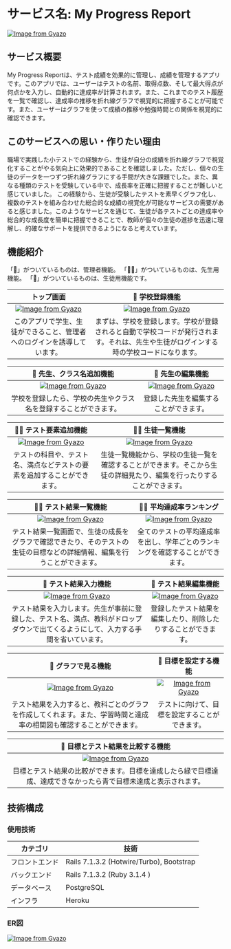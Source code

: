 # サービス名: My Progress Report
[![Image from Gyazo](https://i.gyazo.com/3b9d9476285cc3be6170a7004b44fcf9.jpg)](https://gyazo.com/3b9d9476285cc3be6170a7004b44fcf9)

## サービス概要
My Progress Reportは、テスト成績を効果的に管理し、成績を管理するアプリです。このアプリでは、ユーザーはテストの名前、取得点数、そして最大得点が何点かを入力し、自動的に達成率が計算されます。また、これまでのテスト履歴を一覧で確認し、達成率の推移を折れ線グラフで視覚的に把握することが可能です。また、ユーザーはグラフを使って成績の推移や勉強時間との関係を視覚的に確認できます。

## このサービスへの思い・作りたい理由
職場で実践した小テストでの経験から、生徒が自分の成績を折れ線グラフで視覚化することがやる気向上に効果的であることを確認しました。ただし、個々の生徒のデータを一つずつ折れ線グラフにする手間が大きな課題でした。また、異なる種類のテストを受験している中で、成長率を正確に把握することが難しいと感じていました。
この経験から、生徒が受験したテストを素早くグラフ化し、複数のテストを組み合わせた総合的な成績の視覚化が可能なサービスの需要があると感じました。このようなサービスを通じて、生徒が各テストごとの達成率や総合的な成長度を簡単に把握できることで、教師が個々の生徒の進捗を迅速に理解し、的確なサポートを提供できるようになると考えています。

## 機能紹介
「👤」がついているものは、管理者機能。
「👩‍🏫」がついているものは、先生用機能。
「👥」がついているものは、生徒用機能です。

|トップ画面| 👤 学校登録機能 |
|:-:|:-:|
|[![Image from Gyazo](https://i.gyazo.com/3ea6ee8e367ae2dfbff75f05ed748b0c.gif)](https://gyazo.com/3ea6ee8e367ae2dfbff75f05ed748b0c)|[![Image from Gyazo](https://i.gyazo.com/b5584e5be81eba58fee83a595bed1361.png)](https://gyazo.com/b5584e5be81eba58fee83a595bed1361)|
|このアプリで学生、生徒ができること、管理者へのログインを誘導しています。|まずは、学校を登録します。学校が登録されると自動で学校コードが発行されます。それは、先生や生徒がログインする時の学校コードになります。|

| 👤 先生、クラス名追加機能 | 👤 先生の編集機能 |
|:-:|:-:|
|[![Image from Gyazo](https://i.gyazo.com/3f342cc72ca305161a83f067b3b34234.gif)](https://gyazo.com/3f342cc72ca305161a83f067b3b34234)|[![Image from Gyazo](https://i.gyazo.com/5e5d5a31d82e5231eee913d3acb773e7.gif)](https://gyazo.com/5e5d5a31d82e5231eee913d3acb773e7)|
|学校を登録したら、学校の先生やクラス名を登録することができます。|登録した先生を編集することができます。|

| 👩‍🏫 テスト要素追加機能 | 👩‍🏫 生徒一覧機能 |
|:-:|:-:|
|[![Image from Gyazo](https://i.gyazo.com/0ab1c7e326794c2adc2df591a636351b.gif)](https://gyazo.com/0ab1c7e326794c2adc2df591a636351b)|[![Image from Gyazo](https://i.gyazo.com/b2220df83fb74d606e52a7f6aa54c6bc.gif)](https://gyazo.com/b2220df83fb74d606e52a7f6aa54c6bc)|
|テストの科目や、テスト名、満点などテストの要素を追加することができます。|生徒一覧機能から、学校の生徒一覧を確認することができます。そこから生徒の詳細見たり、編集を行ったりすることができます。|

| 👩‍🏫 テスト結果一覧機能 | 👩‍🏫 平均達成率ランキング |
|:-:|:-:|
|[![Image from Gyazo](https://i.gyazo.com/846f3a2fad7484cad955719663405c58.gif)](https://gyazo.com/846f3a2fad7484cad955719663405c58)|[![Image from Gyazo](https://i.gyazo.com/742fc40a9204eb8b7574156b60815c8e.gif)](https://gyazo.com/742fc40a9204eb8b7574156b60815c8e)|
|テスト結果一覧画面で、生徒の成長をグラフで確認できたり、そのテストの生徒の目標などの詳細情報、編集を行うことができます。|全てのテストの平均達成率を出し、学年ごとのランキングを確認することができます。|

| 👥 テスト結果入力機能 | 👥 テスト結果編集機能 |
|:-:|:-:|
|[![Image from Gyazo](https://i.gyazo.com/36b7fcae37bbdb03d7e6283cb24aa666.gif)](https://gyazo.com/36b7fcae37bbdb03d7e6283cb24aa666)|[![Image from Gyazo](https://i.gyazo.com/8971b2a360a27fa1cb9eb418986f9e1c.gif)](https://gyazo.com/8971b2a360a27fa1cb9eb418986f9e1c)|
|テスト結果を入力します。先生が事前に登録した、テスト名、満点、教科がドロップダウンで出てくるようにして、入力する手間を省いています。|登録したテスト結果を編集したり、削除したりすることができます。|

| 👥 グラフで見る機能 | 👥 目標を設定する機能 |
|:-:|:-:|
|[![Image from Gyazo](https://i.gyazo.com/51af809c55b196848aab2049abd42bdd.gif)](https://gyazo.com/51af809c55b196848aab2049abd42bdd)|[![Image from Gyazo](https://i.gyazo.com/0bb6a7d791eb89aaa832fd46ce9c95c9.gif)](https://gyazo.com/0bb6a7d791eb89aaa832fd46ce9c95c9)|
|テスト結果を入力すると、教科ごとのグラフを作成してくれます。また、学習時間と達成率の相関図も確認することができます。|テストに向けて、目標を設定することができます。|

| 👥 目標とテスト結果を比較する機能 |
|:-:|
|[![Image from Gyazo](https://i.gyazo.com/0a165c41dec122197e248f052012d301.png)](https://gyazo.com/0a165c41dec122197e248f052012d301)|
|目標とテスト結果の比較ができます。目標を達成したら緑で目標達成、達成できなかったら青で目標未達成と表示されます。|

## 技術構成
### 使用技術
| カテゴリ | 技術 |
| --- | --- |
| フロントエンド | Rails 7.1.3.2 (Hotwire/Turbo), Bootstrap |
| バックエンド | Rails 7.1.3.2 (Ruby 3.1.4 ) |
| データベース | PostgreSQL |
| インフラ | Heroku |

### ER図
[![Image from Gyazo](https://i.gyazo.com/844c9469763209f38236f0d1a6132249.png)](https://gyazo.com/844c9469763209f38236f0d1a6132249)
